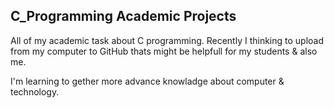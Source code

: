 ## C_Programming Academic Projects
All of my academic task about C programming.
Recently I thinking to upload from my computer to GitHub thats might be helpfull for my students & also me.

I'm learning to gether more advance knowladge about computer & technology.
